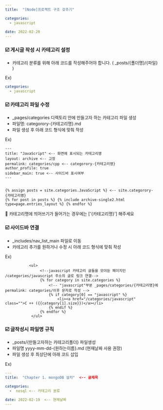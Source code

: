 ```yaml
---
title:  "[Node]프로젝트 구조 갖추기" 

categories:
  - javascript
  
date: 2022-02-20 
---
```



### ☑️ 게시글 작성 시 카테고리 설정

- 카테고리 분류를 위해 아래 코드를 작성해주어야 합니다. ( _posts/{폴더명}/{파일} ) 

Ex) 
```yaml
categories:
  - javascript
```

### ☑️ 카테고리 파일 수정

- _pages/categories 디렉토리 안에 만들고자 하는 카테고리 파일 생성 
- 파일명: categorory-{카테고리명}.md
- 파일 생성 후 아래 코드 형식에 맞춰 작성<br>

Ex) 
```liquid
---
title: "JavaScript" <-- 화면에 표시되는 카테고리명 
layout: archive <-- 고정
permalink: categories/cpp <-- categorory-{카테고리명}
author_profile: true
sidebar_main: true <-- 사이드바 표시여부
---


{% assign posts = site.categories.JavaScript %} <-- site.categorory-{카테고리명}
{% for post in posts %} {% include archive-single2.html type=page.entries_layout %} {% endfor %}
```

📢 카테고리명에 띄어쓰기가 들어가는 경우에는 ['{카테고리명}'] 해주세요

### ☑️ 사이드바 연결

- _includes/nav_list_main 파일로 이동
- 카테고리 추가를 원하거나 수정 시 아래 코드 형식에 맞춰 작성<br>

Ex) 
```liquid
           <ul>
                <!--javascript 카테고리 글들을 모아둔 페이지인 /categories/javascript 주소의 글로 링크 연결-->
                {% for category in site.categories %} 
                    <!-- "javascript"부분 _pages/categories/{카테고리명}에 permalink: categories/이후 문자로 작성 -->
                    {% if category[0] == "javascript" %} 
                        <li><a href="/categories/javascript" class="">C ++ ({{category[1].size}})</a></li> 
                    {% endif %}
                {% endfor %}
            </ul>
```

### ☑️ 글작성시 파일명 규칙

- _posts/{만들고자하는 카테고리폴더} 파일생성
- 파일명 yyyy-mm-dd-{원하는이름}.md (현재날짜 사용 권장)
- 파일 생성 후 최상단에 아래 코드 삽입

Ex)
```yaml
---
title:  "Chapter 1. mongoDB 설치"  <-- 글제목

categories:
  -  nosql <-- 카테고리 분류
  
date: 2022-02-19  <-- 현재날짜
---
```
